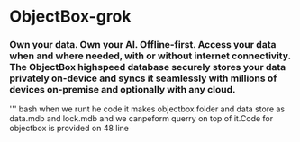 # ObjectBox-grok
### Own your data. Own your AI. Offline-first. Access your data when and where needed, with or without internet connectivity. The ObjectBox highspeed database securely stores your data privately on-device and syncs it seamlessly with millions of devices on-premise and optionally with any cloud.

''' bash
when we runt he code it makes objectbox folder and data store as data.mdb and lock.mdb and we canpeform querry on top of it.Code for objectbox is provided on 48 line
